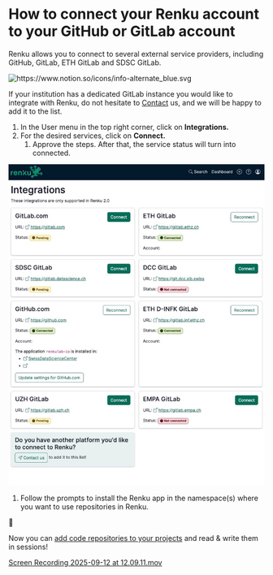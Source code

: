 # How to connect your Renku account to your GitHub or GitLab account

Renku allows you to connect to several external service providers, including GitHub, GitLab, ETH GitLab and SDSC GitLab.

<aside>
<img src="https://www.notion.so/icons/info-alternate_blue.svg" alt="https://www.notion.so/icons/info-alternate_blue.svg" width="40px" />

If your institution has a dedicated GitLab instance you would like to integrate with Renku, do not hesitate to [Contact](https://www.notion.so/Contact-dd098db288ff433893a4d4d429da99c1?pvs=21)  us, and we will be happy to add it to the list.

</aside>

1. In the User menu in the top right corner, click on **Integrations.**
2. For the desired services, click on **Connect.**
    1. Approve the steps. After that, the service status will turn into connected.

![image.png](./connect-your-renku-account-to-your-github-or-gitlab-account-10.png)

1. Follow the prompts to install the Renku app in the namespace(s) where you want to use repositories in Renku.

<aside>
💫

Now you can [add code repositories to your projects](How%20to%20add%20a%20code%20repository%20to%20your%20project%2053658e1ef33d431bb3c3129a82d99a5f.md) and read & write them in sessions!

</aside>

[Screen Recording 2025-09-12 at 12.09.11.mov](./connect-your-renku-account-to-your-github-or-gitlab-account-10.mov)
